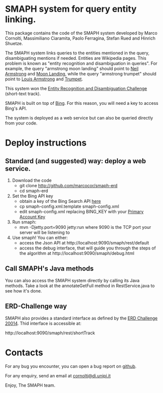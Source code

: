 SMAPH system for query entity linking.
=============

This package contains the code of the SMAPH system developed by Marco Cornolti, Massimiliano Ciaramita, Paolo Ferragina, Stefan Rued and Hinrich Shuetze.

The SMAPH system links queries to the entities mentioned in the query, disambiguating mentions if needed. Entities are Wikipedia pages. This problem is known as "entity recognition and disambiguation in queries". For example, the query "armstrong moon landing" should point to [Neil Armstrong](http://en.wikipedia.org/wiki/Neil_Armstrong) and [Moon Landing](http://en.wikipedia.org/wiki/Moon_landing), while the query "armstrong trumpet" should point to [Louis Armstrong](http://en.wikipedia.org/wiki/Louis_Armstrong) and [Trumpet](http://en.wikipedia.org/wiki/Trumpet).

This system won the [Entity Recognition and Disambiguation Challenge](http://web-ngram.research.microsoft.com/erd2014) (short-text track).

SMAPH is built on top of [Bing](http://bing.com). For this reason, you will need a key to access Bing's API. 

The system is deployed as a web service but can also be queried directly from your code.

# Deploy instructions
## Standard (and suggested) way: deploy a web service.
1. Download the code
	* git clone http://github.com/marcocor/smaph-erd
	* cd smaph-erd
2. Set the Bing API key
	* obtain a key of the Bing Search API [here](https://datamarket.azure.com/dataset/bing/search)
	* cp smaph-config.xml.template smaph-config.xml
	* edit smaph-config.xml replacing BING_KEY with your [Primary Account Key](https://datamarket.azure.com/account)
3. Run smaph:
	* mvn -Djetty.port=9090 jetty:run where 9090 is the TCP port your server will be listening to
3. Use smaph! You can either:
	* access the Json API at http://localhost:9090/smaph/rest/default
	* access the debug interface, that will guide you through the steps of the algorithm at http://localhost:9090/smaph/debug.html

## Call SMAPH's Java methods
You can also access the SMAPH system directly by calling its Java methods. Take a look at the annotateGetFull method in RestService.java to see how it's done.

## ERD-Challenge way
SMAPH also provides a standard interface as defined by the [ERD Challenge 20014](http://web-ngram.research.microsoft.com/erd2014). Thid interface is accessible at:

http://localhost:9090/smaph/rest/shortTrack


# Contacts
For any bug you encounter, you can open a bug report on [github](http://github.com/marcor/smaph-erd).

For any enquiry, send an email at cornolti@di.unipi.it

Enjoy,
The SMAPH team.
